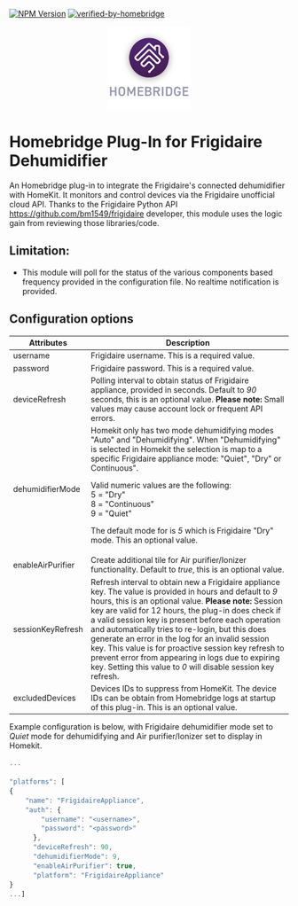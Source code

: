 [![NPM Version](https://img.shields.io/npm/v/homebridge-frigidaire-dehumidifier.svg?style=flat-square)](https://www.npmjs.com/package/homebridge-frigidaire-dehumidifier)
[![verified-by-homebridge](https://badgen.net/badge/homebridge/verified/purple)](https://github.com/homebridge/homebridge/wiki/Verified-Plugins)


<p align="center">
 
<img src="https://github.com/homebridge/branding/raw/master/logos/homebridge-wordmark-logo-vertical.png" width="150">

</p>


# Homebridge Plug-In for Frigidaire Dehumidifier
An Homebridge plug-in to integrate the Frigidaire's connected dehumidifier with HomeKit. It monitors and control devices via the Frigidaire unofficial cloud API. Thanks to the Frigidaire Python API  https://github.com/bm1549/frigidaire developer, this module uses the logic gain from reviewing those libraries/code.

## Limitation:
* This module will poll for the status of the various components based frequency provided in the configuration file. No realtime notification is provided.


## Configuration options

| Attributes        | Description                                                                                                              |
| ----------------- | ------------------------------------------------------------------------------------------------------------------------ |
| username              | Frigidaire username. This is a required value.                    |
| password              | Frigidaire password. This is a required value.                                                                 |
| deviceRefresh        | Polling interval to obtain status of Frigidaire appliance, provided in seconds. Default to <i>90</i> seconds, this is an optional value. <b>Please note:</b> Small values may cause account lock or frequent API errors.                                                                    |
| dehumidifierMode          | Homekit only has two mode dehumidifying modes "Auto" and "Dehumidifying". When "Dehumidifying" is selected in Homekit the selection is map to a specific Frigidaire appliance mode: "Quiet", "Dry" or Continuous". <p><p>Valid numeric values are the following: <br>5 = "Dry"<br>8 = "Continuous" <br> 9 = "Quiet" <p>The default mode for is <i>5</i> which is Frigidaire "Dry" mode. This an optional value.  
| enableAirPurifier | Create additional tile for Air purifier/Ionizer functionality. Default to <i>true</i>, this is an optional value.                     
| sessionKeyRefresh        | Refresh interval to obtain new a Frigidaire appliance key. The value is provided in hours and default to <i>9</i> hours, this is an optional value. <b>Please note:</b> Session key are valid for 12 hours, the plug-in does check if a valid session key is present before each operation and automatically tries to re-login, but this does generate an error in the log for an invalid session key. This value is for proactive session key refresh to prevent error from appearing in logs due to expiring key. Setting this value to <i>0</i> will disable session key refresh.                                     
| excludedDevices         | Devices IDs to suppress from HomeKit. The device IDs can be obtain from Homebridge logs at startup of this plug-in. This is an optional value. | |

Example configuration is below, with Frigidaire dehumidifier mode set to <i>Quiet</i> mode for dehumidifying and Air purifier/Ionizer set to display in Homekit. 

```javascript
...

"platforms": [
{
    "name": "FrigidaireAppliance",
    "auth": {
        "username": "<username>",
        "password": "<password>"
      },
      "deviceRefresh": 90,
      "dehumidifierMode": 9,
      "enableAirPurifier": true,
      "platform": "FrigidaireAppliance"
}
...]
